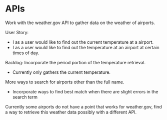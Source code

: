 # APIs
Work with the weather.gov API to gather data on the weather of airports. 

User Story: 
 - I as a user would like to find out the current temperature at a airport.
 - I as a user would like to find out the temperature at an airport at certain times of day. 
 
Backlog: 
Incorporate the period portion of the temperature retrieval. 
 - Currently only gathers the current temperature.
 
More ways to search for airports other than the full name.
 - Incorporate ways to find best match when there are slight errors in the search term

Currently some airports do not have a point that works for weather.gov, find a way to retrieve this weather data possibly with a different API. 
